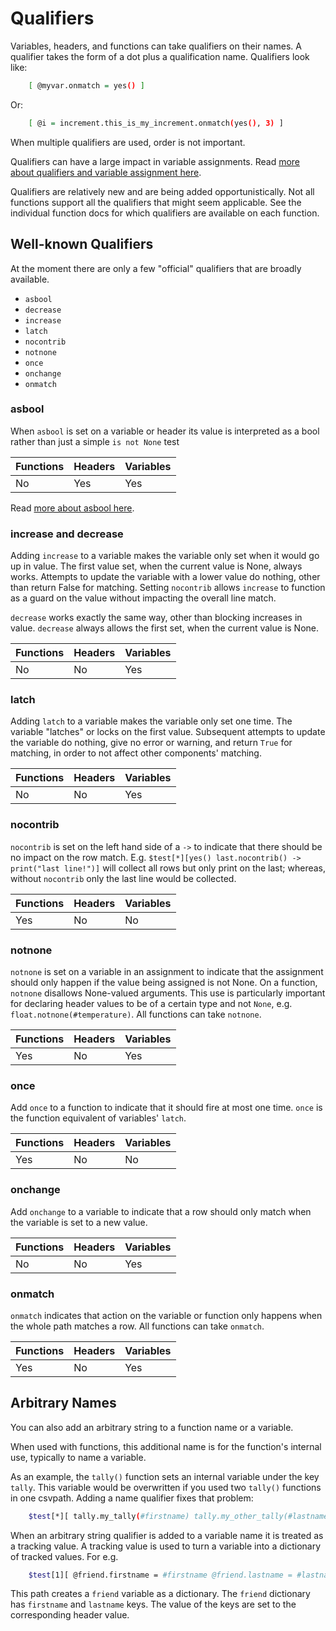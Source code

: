 
# Qualifiers

Variables, headers, and functions can take qualifiers on their names. A qualifier takes the form of a dot plus a qualification name. Qualifiers look like:

```bash
    [ @myvar.onmatch = yes() ]
```

Or:

```bash
    [ @i = increment.this_is_my_increment.onmatch(yes(), 3) ]
```

When multiple qualifiers are used, order is not important.

Qualifiers can have a large impact in variable assignments. Read  <a href='https://github.com/dk107dk/csvpath/blob/main/docs/assignment.md'>more about qualifiers and variable assignment here</a>.

Qualifiers are relatively new and are being added opportunistically. Not all functions support all the qualifiers that might seem applicable. See the individual function docs for which qualifiers are available on each function.


## Well-known Qualifiers
At the moment there are only a few "official" qualifiers that are broadly available.

- `asbool`
- `decrease`
- `increase`
- `latch`
- `nocontrib`
- `notnone`
- `once`
- `onchange`
- `onmatch`

### asbool
When `asbool` is set on a variable or header its value is interpreted as a bool rather than just a simple `is not None` test

|Functions | Headers | Variables |
|----------|---------|-----------|
| No       | Yes     | Yes       |

Read <a href='https://github.com/dk107dk/csvpath/blob/main/docs/asbool.md'>more about asbool here</a>.

### increase and decrease
Adding `increase` to a variable makes the variable only set when it would go up in value. The first value set, when the current value is None, always works. Attempts to update the variable with a lower value do nothing, other than return False for matching. Setting `nocontrib` allows `increase` to function as a guard on the value without impacting the overall line match.

`decrease` works exactly the same way, other than blocking increases in value. `decrease` always allows the first set, when the current value is None.

|Functions | Headers | Variables |
|----------|---------|-----------|
| No       | No      | Yes       |


### latch
Adding `latch` to a variable makes the variable only set one time. The variable "latches" or locks on the first value. Subsequent attempts to update the variable do nothing, give no error or warning, and return `True` for matching, in order to not affect other components' matching.

|Functions | Headers | Variables |
|----------|---------|-----------|
| No       | No      | Yes       |

### nocontrib
`nocontrib` is set on the left hand side of a `->` to indicate that there should be no impact on the row match. E.g. `$test[*][yes() last.nocontrib() -> print("last line!")]` will collect all rows but only print on the last; whereas, without `nocontrib` only the last line would be collected.

|Functions | Headers | Variables |
|----------|---------|-----------|
| Yes      | No      | No        |

### notnone
`notnone` is set on a variable in an assignment to indicate that the assignment should only happen if the value being assigned is not None. On a function, `notnone` disallows None-valued arguments. This use is particularly important for declaring header values to be of a certain type and not `None`, e.g. `float.notnone(#temperature)`. All functions can take `notnone`.

|Functions | Headers | Variables |
|----------|---------|-----------|
| Yes      | No      | Yes       |

### once
Add `once` to a function to indicate that it should fire at most one time. `once` is the function equivalent of variables' `latch`.

|Functions | Headers | Variables |
|----------|---------|-----------|
| Yes      | No      | No        |


### onchange
Add `onchange` to a variable to indicate that a row should only match when the variable is set to a new value.

|Functions | Headers | Variables |
|----------|---------|-----------|
| No       | No      | Yes       |

### onmatch
`onmatch` indicates that action on the variable or function only happens when the whole path matches a row. All functions can take `onmatch`.

|Functions | Headers | Variables |
|----------|---------|-----------|
| Yes      | No      | Yes       |

## Arbitrary Names
You can also add an arbitrary string to a function name or a variable.

When used with functions, this additional name is for the function's internal use, typically to name a variable.

As an example, the `tally()` function sets an internal variable under the key `tally`. This variable would be overwritten if you used two `tally()` functions in one csvpath. Adding a name qualifier fixes that problem:

```bash
    $test[*][ tally.my_tally(#firstname) tally.my_other_tally(#lastname)]
```

When an arbitrary string qualifier is added to a variable name it is treated as a tracking value. A tracking value is used to turn a variable into a dictionary of tracked values. For e.g.

```bash
    $test[1][ @friend.firstname = #firstname @friend.lastname = #lastname ]
```

This path creates a `friend` variable as a dictionary. The `friend` dictionary has `firstname` and `lastname` keys. The value of the keys are set to the corresponding header value.



